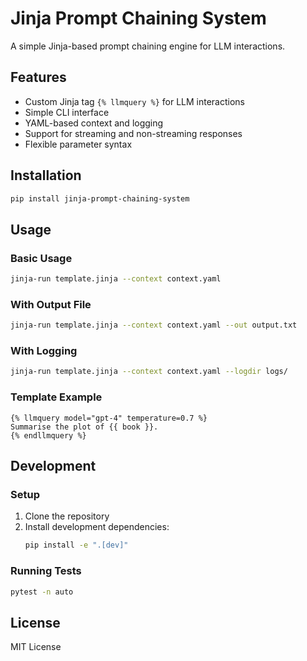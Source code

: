 # Jinja Prompt Chaining System

A simple Jinja-based prompt chaining engine for LLM interactions.

## Features

- Custom Jinja tag `{% llmquery %}` for LLM interactions
- Simple CLI interface
- YAML-based context and logging
- Support for streaming and non-streaming responses
- Flexible parameter syntax

## Installation

```bash
pip install jinja-prompt-chaining-system
```

## Usage

### Basic Usage

```bash
jinja-run template.jinja --context context.yaml
```

### With Output File

```bash
jinja-run template.jinja --context context.yaml --out output.txt
```

### With Logging

```bash
jinja-run template.jinja --context context.yaml --logdir logs/
```

### Template Example

```jinja
{% llmquery model="gpt-4" temperature=0.7 %}
Summarise the plot of {{ book }}.
{% endllmquery %}
```

## Development

### Setup

1. Clone the repository
2. Install development dependencies:
   ```bash
   pip install -e ".[dev]"
   ```

### Running Tests

```bash
pytest -n auto
```

## License

MIT License 